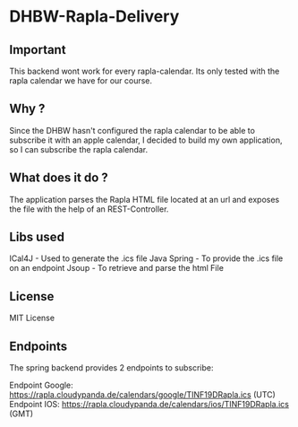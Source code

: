 # DHBW-Rapla-Delivery

## Important
This backend wont work for every rapla-calendar.
Its only tested with the rapla calendar we have for our course.

## Why ?
Since the DHBW hasn't configured the rapla calendar to be able to subscribe it with an apple calendar, I decided to build my own application, so I can subscribe the rapla calendar.

## What does it do ?
The application parses the Rapla HTML file located at an url and exposes the file with the help of an REST-Controller.

## Libs used
ICal4J - Used to generate the .ics file
Java Spring - To provide the .ics file on an endpoint
Jsoup - To retrieve and parse the html File

## License
MIT License

## Endpoints
The spring backend provides 2 endpoints to subscribe:

Endpoint Google: https://rapla.cloudypanda.de/calendars/google/TINF19DRapla.ics (UTC) 
Endpoint IOS: https://rapla.cloudypanda.de/calendars/ios/TINF19DRapla.ics (GMT)
